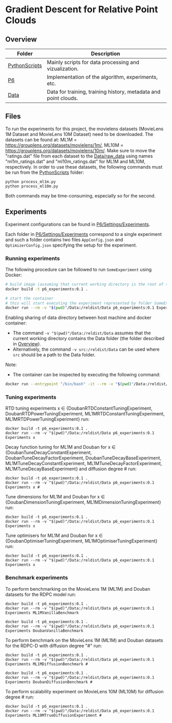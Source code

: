 # Gradient Descent for Relative Point Clouds

## Overview

| Folder                                | Description                                                     |
|---------------------------------------|-----------------------------------------------------------------|
| [ PythonScripts ]( ./PythonScripts/ ) | Mainly scripts for data processing and vizualization.           |
| [ P6 ]( ./P6 )                        | Implementation of the algorithm, experiments, etc.              |
| [Data](./Data)                        | Data for training, training history, metadata and point clouds. |


## Files
To run the experiments for this project, the movielens datasets (MovieLens 1M Dataset and MovieLens 10M Dataset) need to be downloaded.
The datasets can be found at: ML1M = https://grouplens.org/datasets/movielens/1m/, ML10M = https://grouplens.org/datasets/movielens/10m/.
Make sure to move the "ratings.dat" file from each dataset to the [Data/raw_data](Data/raw_data) using names "ml1m_ratings.dat" and "ml10m_ratings.dat" for ML1M and ML10M, respectively. 
In order to use these datasets, the following commands must be run from the [PythonScripts](PythonScripts) folder:
```
python process_ml1m.py
python process_ml10m.py
```
Both commands may be time-consuming, especially so for the second. 

## Experiments

Experiment configurations can be found in [P6/Settings/Experiments](P6/Settings/Experiments).

Each folder in [P6/Settings/Experiments](P6/Settings/Experiments) correspond to a single experiment and such a folder contains two files `AppConfig.json` and `OptimizerConfig.json` specifying the setup for the experiment.

### Running experiments

The following procedure can be followed to run `SomeExperiment` using Docker:

```zsh 
# build image (assuming that current working directory is the root of the codebase)
docker build -t p6_experiments:0.1 .

# start the container
# this will start executing the experiment represented by folder SomeExperiment 
docker run --rm -v "$(pwd)"/Data:/reldist/Data p6_experiments:0.1 Experiments SomeExperiment
```

Enabling sharing of data directory between host machine and docker container:
- The command `-v "$(pwd)"/Data:/reldist/Data` assumes that the current working directory contains the Data folder (the folder described in [Overview](#overview)).
- Alternatively, the command `-v src:/reldist/Data` can be used where `src` should be a path to the Data folder.

Note:
- The container can be inspected by executing the following command: 

```bash
docker run --entrypoint "/bin/bash" -it --rm -v "$(pwd)"/Data:/reldist/Data p6_experiments:0.1
```
### Tuning experiments
RTD tuning experiments x ∈ {DoubanRTDConstantTuningExperiment, DoubanRTDPowerTuningExperiment, ML1MRTDConstantTuningExperiment, ML1MRTDPowerTuningExperiment} run:
```
docker build -t p6_experiments:0.1 .
docker run --rm -v "$(pwd)"/Data:/reldist/Data p6_experiments:0.1 Experiments x
```

Decay function tuning for ML1M and Douban for x ∈ {DoubanTuneDecayConstantExperiment, DoubanTuneDecayFactorExperiment, DoubanTuneDecayBaseExperiment, ML1MTuneDecayConstantExperiment, ML1MTuneDecayFactorExperiment, ML1MTuneDecayBaseExperiment} and diffusion degree # run:
```
docker build -t p6_experiments:0.1 .
docker run --rm -v "$(pwd)"/Data:/reldist/Data p6_experiments:0.1 Experiments x #
```

Tune dimensions for ML1M and Douban for x ∈ {DoubanDimensionTuningExperiment, ML1MDimensionTuningExperiment} run:
```
docker build -t p6_experiments:0.1 .
docker run --rm -v "$(pwd)"/Data:/reldist/Data p6_experiments:0.1 Experiments x
```

Tune optimisers for ML1M and Douban for x ∈ {DoubanOptimiserTuningExperiment, ML1MOptimiserTuningExperiment} run:
```
docker build -t p6_experiments:0.1 .
docker run --rm -v "$(pwd)"/Data:/reldist/Data p6_experiments:0.1 Experiments x
```

### Benchmark experiments
To perform benchmarking on the MovieLens 1M (ML1M) and Douban datasets for the RDPC model run:
```
docker build -t p6_experiments:0.1 .
docker run --rm -v "$(pwd)"/Data:/reldist/Data p6_experiments:0.1 Experiments ML1MVanillaBenchmark

docker build -t p6_experiments:0.1 .
docker run --rm -v "$(pwd)"/Data:/reldist/Data p6_experiments:0.1 Experiments DoubanVanillaBenchmark
```

To perform benchmark on the MovieLens 1M (ML1M) and Douban datasets for the RDPC-D with diffusion degree "#" run:
```
docker build -t p6_experiments:0.1 .
docker run --rm -v "$(pwd)"/Data:/reldist/Data p6_experiments:0.1 Experiments ML1MDiffusionBenchmark #

docker build -t p6_experiments:0.1 .
docker run --rm -v "$(pwd)"/Data:/reldist/Data p6_experiments:0.1 Experiments DoubanDiffusionBenchmark #
```

To perform scalability experiment on MovieLens 10M (ML10M) for diffusion degree # run:
```
docker build -t p6_experiments:0.1 .
docker run --rm -v "$(pwd)"/Data:/reldist/Data p6_experiments:0.1 Experiments ML10MTrueDiffusionExperiment #
```

